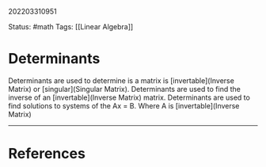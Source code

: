 202203310951

Status: #math
Tags: [[Linear Algebra]]


# Determinants


Determinants are used to determine is a matrix is [invertable](Inverse Matrix) or [singular](Singular Matrix).
Determinants are used to find the inverse of an [invertable](Inverse Matrix) matrix.
Determinants are used to find solutions to systems of the Ax = B. Where A is [invertable](Inverse Matrix)


---
# References

